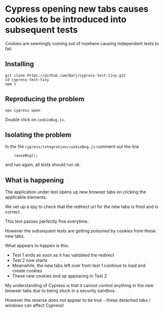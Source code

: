 # Cypress opening new tabs causes cookies to be introduced into subsequent tests

Cookies are seemingly coming out of nowhere causing independent tests to fail.

## Installing

```
git clone https://github.com/Qarj/cypress-test-tiny.git
cd cypress-test-tiny
npm i
```

## Reproducing the problem

```
npx cypress open
```

Double click on `cookieBug.js`.

## Isolating the problem

In the file `cypress/integration/cookieBug.js` comment out the line

```
    causeBug();
```

and run again, all tests should run ok.

## What is happening

The application under test opens up new browser tabs on clicking the applicable elements.

We set up a spy to check that the redirect url for the new tabs is fired and is correct.

This test passes perfectly fine everytime.

However the subsequent tests are getting poisoned by cookies from these new tabs.

What appears to happen is this:
* Test 1 ends as soon as it has validated the redirect
* Test 2 now starts
* Meanwhile, the new tabs left over from test 1 continue to load and create cookies
* These new cookies end up appearing in Test 2

My understanding of Cypress is that it cannot control anything in the new browser tabs
due to being stuck in a security sandbox.

However the reverse does not appear to be true - these detached tabs / windows can affect Cypress!
